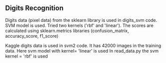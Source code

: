 Digits Recognition
-------------------

Digits data (pixel data) from the sklearn library is used in digits_svm code.
SVM model is used. Tried two kernels ('rbf'  and 'linear').
The scores are calculated using sklearn.metrics libraries
(confusion_matrix, accuracy_score, f1_score)

Kaggle digits data is used in svm2 code. It has 42000 images in the 
training data. Here svm model with kernel= 'linear' is used
In read_data.py the svm kernel = 'rbf' is used 